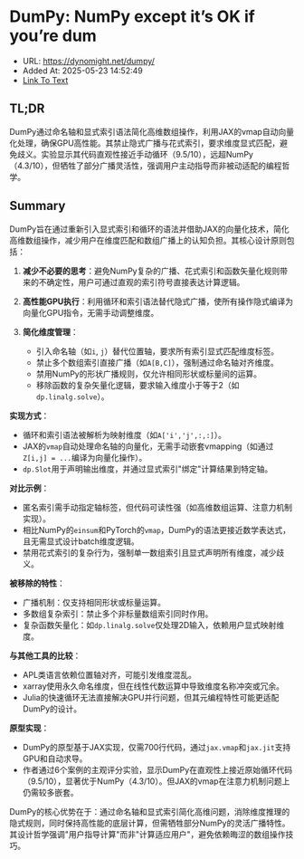 # DumPy: NumPy except it’s OK if you’re dum
- URL: https://dynomight.net/dumpy/
- Added At: 2025-05-23 14:52:49
- [Link To Text](2025-05-23-dumpy-numpy-except-it’s-ok-if-you’re-dum_raw.md)

## TL;DR


DumPy通过命名轴和显式索引语法简化高维数组操作，利用JAX的vmap自动向量化处理，确保GPU高性能。其禁止隐式广播与花式索引，要求维度显式匹配，避免歧义。实验显示其代码直观性接近手动循环（9.5/10），远超NumPy（4.3/10），但牺牲了部分广播灵活性，强调用户主动指导而非被动适配的编程哲学。

## Summary


DumPy旨在通过重新引入显式索引和循环的语法并借助JAX的向量化技术，简化高维数组操作，减少用户在维度匹配和数组广播上的认知负担。其核心设计原则包括：

1. **减少不必要的思考**：避免NumPy复杂的广播、花式索引和函数矢量化规则带来的不确定性，用户可通过直观的索引符号直接表达计算逻辑。

2. **高性能GPU执行**：利用循环和索引语法替代隐式广播，使所有操作隐式编译为向量化GPU指令，无需手动调整维度。

3. **简化维度管理**：
   - 引入命名轴（如`i`, `j`）替代位置轴，要求所有索引显式匹配维度标签。
   - 禁止多个数组索引直接广播（如`A[B,C]`），强制通过命名轴对齐维度。
   - 禁用NumPy的形状广播规则，仅允许相同形状或标量间的运算。
   - 移除函数的复杂矢量化逻辑，要求输入维度小于等于2（如`dp.linalg.solve`）。

**实现方式**：
- 循环和索引语法被解析为映射维度（如`A['i','j',:,:]`）。
- JAX的`vmap`自动处理命名轴的向量化，无需手动嵌套vmapping（如通过`Z[i,j] = ...`编译为向量化操作）。
- `dp.Slot`用于声明输出维度，并通过显式索引"绑定"计算结果到特定轴。

**对比示例**：
- 匿名索引需手动指定轴标签，但代码可读性强（如高维数组运算、注意力机制实现）。
- 相比NumPy的`einsum`和PyTorch的`vmap`，DumPy的语法更接近数学表达式，且无需显式设计batch维度逻辑。
- 禁用花式索引的复杂行为，强制单一数组索引且显式声明所有维度，减少歧义。

**被移除的特性**：
- 广播机制：仅支持相同形状或标量运算。
- 多数组复杂索引：禁止多个非标量数组索引同时作用。
- 复杂函数矢量化：如`dp.linalg.solve`仅处理2D输入，依赖用户显式映射维度。

**与其他工具的比较**：
- APL类语言依赖位置轴对齐，可能引发维度混乱。
- xarray使用永久命名维度，但在线性代数运算中导致维度名称冲突或冗余。
- Julia的快速循环无法直接解决GPU并行问题，但其元编程特性可能更适配DumPy的设计。

**原型实现**：
- DumPy的原型基于JAX实现，仅需700行代码，通过`jax.vmap`和`jax.jit`支持GPU和自动求导。
- 作者通过6个案例的主观评分实验，显示DumPy在直观性上接近原始循环代码（9.5/10），显著优于NumPy（4.3/10）。但JAX的vmap在注意力机制问题上仍需较多嵌套。

DumPy的核心优势在于：通过命名轴和显式索引简化高维问题，消除维度推理的隐式规则，同时保持高性能的底层计算，但需牺牲部分NumPy的灵活广播特性。其设计哲学强调"用户指导计算"而非"计算适应用户"，避免依赖晦涩的数组操作技巧。
